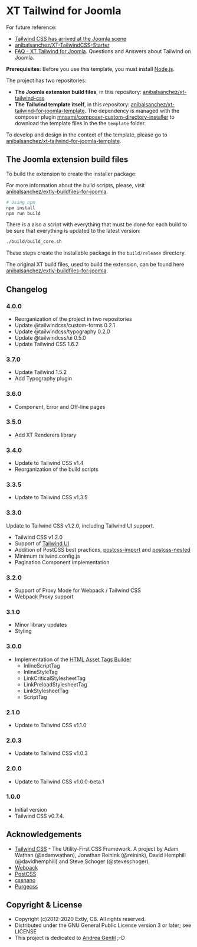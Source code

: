 # XT Tailwind for Joomla

For future reference:

- [Tailwind CSS has arrived at the Joomla scene](https://blog.anibalhsanchez.com/en/10-blogging/lost-and-found/47-tailwind-css-has-arrived-at-the-joomla-scene.html)
- [anibalsanchez/XT-TailwindCSS-Starter](https://github.com/anibalsanchez/XT-TailwindCSS-Starter)
- [FAQ - XT Tailwind for Joomla](https://blog.anibalhsanchez.com/en/10-blogging/lost-and-found/55-faq-xt-tailwind-for-joomla.html). Questions and Answers about Tailwind on Joomla.

**Prerequisites**: Before you use this template, you must install [Node.js](https://nodejs.org/).

The project has two repositories:

- **The Joomla extension build files**, in this repository: [anibalsanchez/xt-tailwind-css](https://github.com/anibalsanchez/XT-Tailwind-for-Joomla)
- **The Tailwind template itself**, in this repository: [anibalsanchez/xt-tailwind-for-joomla-template](https://github.com/anibalsanchez/xt-tailwind-for-joomla-template). The dependency is managed with the composer plugin [mnsami/composer-custom-directory-installer](https://github.com/mnsami/composer-custom-directory-installer) to download the template files in the the `template` folder.

To develop and design in the context of the template, please go to [anibalsanchez/xt-tailwind-for-joomla-template](https://github.com/anibalsanchez/xt-tailwind-for-joomla-template).

## The Joomla extension build files

To build the extension to create the installer package:

For more information about the build scripts, please, visit [anibalsanchez/extly-buildfiles-for-joomla](https://github.com/anibalsanchez/extly-buildfiles-for-joomla).

```bash
# Using npm
npm install
npm run build
```

There is a also a script with everything that must be done for each build to be sure that everything is updated to the latest version:

```bash
./build/build_core.sh
```

These steps create the installable package in the `build/release` directory.

The original XT build files, used to build the extension, can be found here [anibalsanchez/extly-buildfiles-for-joomla](https://github.com/anibalsanchez/extly-buildfiles-for-joomla).

## Changelog

### 4.0.0

- Reorganization of the project in two repositories
- Update @tailwindcss/custom-forms 0.2.1
- Update @tailwindcss/typography 0.2.0
- Update @tailwindcss/ui 0.5.0
- Update Tailwind CSS 1.6.2

### 3.7.0

- Update Tailwind 1.5.2
- Add Typography plugin

### 3.6.0

- Component, Error and Off-line pages

### 3.5.0

- Add XT Renderers library

### 3.4.0

- Update to Tailwind CSS v1.4
- Reorganization of the build scripts

### 3.3.5

- Update to Tailwind CSS v1.3.5

### 3.3.0

Update to Tailwind CSS v1.2.0, including Tailwind UI support.

- Tailwind CSS v1.2.0
- Support of [Tailwind UI](https://tailwindui.com/)
- Addition of PostCSS best practices, [postcss-import](https://www.npmjs.com/package/postcss-import) and [postcss-nested](https://www.npmjs.com/package/postcss-nested)
- Minimum tailwind.config.js
- Pagination Component implementation

### 3.2.0

- Support of Proxy Mode for Webpack / Tailwind CSS
- Webpack Proxy support

### 3.1.0

- Minor library updates
- Styling

### 3.0.0

- Implementation of the [HTML Asset Tags Builder](https://github.com/anibalsanchez/extly-html-asset-tags-builder)
  - InlineScriptTag
  - InlineStyleTag
  - LinkCriticalStylesheetTag
  - LinkPreloadStylesheetTag
  - LinkStylesheetTag
  - ScriptTag

### 2.1.0

- Update to Tailwind CSS v1.1.0

### 2.0.3

- Update to Tailwind CSS v1.0.3

### 2.0.0

- Update to Tailwind CSS v1.0.0-beta.1

### 1.0.0

- Initial version
- Tailwind CSS v0.7.4.

## Acknowledgements

- [Tailwind CSS](https://tailwindcss.com) - The Utility-First CSS Framework. A project by Adam Wathan (@adamwathan), Jonathan Reinink (@reinink), David Hemphill (@davidhemphill) and Steve Schoger (@steveschoger).
- [Webpack](https://webpack.js.org/)
- [PostCSS](https://postcss.org/)
- [cssnano](https://cssnano.co/)
- [Purgecss](https://www.purgecss.com)

## Copyright & License

- Copyright (c)2012-2020 Extly, CB. All rights reserved.
- Distributed under the GNU General Public License version 3 or later; see LICENSE
- This project is dedicated to [Andrea Gentil](http://www.twitter.com/andreagentil) ;-D
